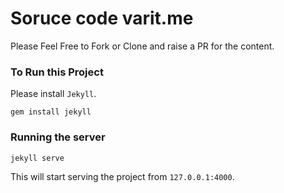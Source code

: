 # Soruce code varit.me 

Please Feel Free to Fork or Clone and raise a PR for the content.

### To Run this Project

Please install `Jekyll`.

```
gem install jekyll
```

### Running the server 

```
jekyll serve
```

This will start serving the project from `127.0.0.1:4000`.
